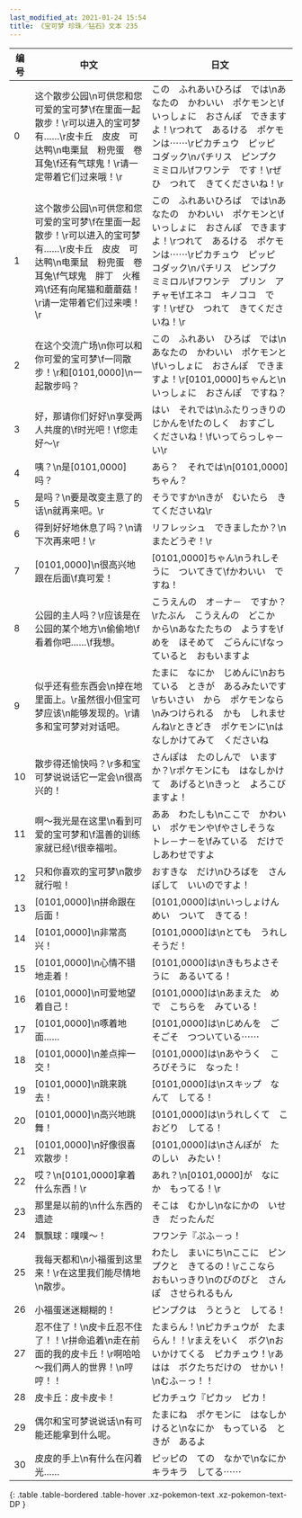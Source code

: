 ```yaml
---
last_modified_at: 2021-01-24 15:54
title: 《宝可梦 珍珠／钻石》文本 235
---
```

| 编号 | 中文 | 日文 |
| ---- | ---- | ---- |
| 0 | 这个散步公园\n可供您和您可爱的宝可梦\f在里面一起散步！\r可以进入的宝可梦有……\r皮卡丘　皮皮　可达鸭\n电栗鼠　粉兜蛋　卷耳兔\f还有气球鬼！\r请一定带着它们过来哦！\r | この　ふれあいひろば　では\nあなたの　かわいい　ポケモンと\fいっしょに　おさんぽ　できますよ！\rつれて　あるける　ポケモンは⋯⋯\rピカチュウ　ピッピ　コダック\nパチリス　ピンプク　ミミロル\fフワンテ　です！\rぜひ　つれて　きてくださいね！\r |
| 1 | 这个散步公园\n可供您和您可爱的宝可梦\f在里面一起散步！\r可以进入的宝可梦有……\r皮卡丘　皮皮　可达鸭\n电栗鼠　粉兜蛋　卷耳兔\f气球鬼　胖丁　火稚鸡\f还有向尾猫和蘑蘑菇！\r请一定带着它们过来噢！\r | この　ふれあいひろば　では\nあなたの　かわいい　ポケモンと\fいっしょに　おさんぽ　できますよ！\rつれて　あるける　ポケモンは⋯⋯\rピカチュウ　ピッピ　コダック\nパチリス　ピンプク　ミミロル\fフワンテ　プリン　アチャモ\fエネコ　キノココ　です！\rぜひ　つれて　きてくださいね！\r |
| 2 | 在这个交流广场\n你可以和你可爱的宝可梦\f一同散步！\r和[0101,0000]\n一起散步吗？ | この　ふれあい　ひろば　では\nあなたの　かわいい　ポケモンと\fいっしょに　おさんぽ　できますよ！\r[0101,0000]ちゃんと\nいっしょに　おさんぽ　ですね？ |
| 3 | 好，那请你们好好\n享受两人共度的\f时光吧！\f您走好～\r | はい　それでは\nふたりっきりの　じかんを\fたのしく　おすごし　くださいね！\fいってらっしゃ－い\r |
| 4 | 咦？\n是[0101,0000]吗？ | あら？　それでは\n[0101,0000]　ちゃん？ |
| 5 | 是吗？\n要是改变主意了的话\n就再来吧。\r | そうですか\nきが　むいたら　きてくださいね\r |
| 6 | 得到好好地休息了吗？\n请下次再来吧！\r | リフレッシュ　できましたか？\nまたどうぞ！\r |
| 7 | [0101,0000]\n很高兴地跟在后面\f真可爱！ | [0101,0000]ちゃん\nうれしそうに　ついてきて\fかわいい　ですね！ |
| 8 | 公园的主人吗？\r应该是在公园的某个地方\n偷偷地\f看着你吧……\f我想。 | こうえんの　オ－ナ－　ですか？\rたぶん　こうえんの　どこか　から\nあなたたちの　ようすを\fめを　ほそめて　ごらんに\fなっていると　おもいますよ |
| 9 | 似乎还有些东西会\n掉在地里面上。\r虽然很小但宝可梦应该\n能够发现的。\r请多和宝可梦对对话吧。 | たまに　なにか　じめんに\nおちている　ときが　あるみたいです\rちいさい　から　ポケモンなら\nみつけられる　かも　しれませんね\rときどき　ポケモンに\nはなしかけてみて　くださいね |
| 10 | 散步得还愉快吗？\r多和宝可梦说说话它一定会\n很高兴的！ | さんぽは　たのしんで　いますか？\rポケモンにも　はなしかけて　あげると\nきっと　よろこびますよ！ |
| 11 | 啊～我光是在这里\n看到可爱的宝可梦和\f温善的训练家就已经\f很幸福啦。 | ああ　わたしも\nここで　かわいい　ポケモンや\fやさしそうな　トレ－ナ－を\fみている　だけで　しあわせですよ |
| 12 | 只和你喜欢的宝可梦\n散步就行啦！ | おすきな　だけ\nひろばを　さんぽして　いいのですよ！ |
| 13 | [0101,0000]\n拼命跟在后面！ | [0101,0000]は\nいっしょけんめい　ついて　きてる！ |
| 14 | [0101,0000]\n非常高兴！ | [0101,0000]は\nとても　うれしそうだ！ |
| 15 | [0101,0000]\n心情不错地走着！ | [0101,0000]は\nきもちよさそうに　あるいてる！ |
| 16 | [0101,0000]\n可爱地望着自己！ | [0101,0000]は\nあまえた　めで　こちらを　みている！ |
| 17 | [0101,0000]\n啄着地面…… | [0101,0000]は\nじめんを　ごそごそ　つついている⋯⋯ |
| 18 | [0101,0000]\n差点摔一交！ | [0101,0000]は\nあやうく　ころびそうに　なった！ |
| 19 | [0101,0000]\n跳来跳去！ | [0101,0000]は\nスキップ　なんて　してる！ |
| 20 | [0101,0000]\n高兴地跳舞！ | [0101,0000]は\nうれしくて　こおどり　してる！ |
| 21 | [0101,0000]\n好像很喜欢散步！ | [0101,0000]は\nさんぽが　たのしい　みたい！ |
| 22 | 哎？\n[0101,0000]拿着什么东西！\r | あれ？\n[0101,0000]が　なにか　もってる！\r |
| 23 | 那里是以前的\n什么东西的遗迹 | そこは　むかし\nなにかの　いせき　だったんだ |
| 24 | 飘飘球：噗噗～！ | フワンテ『ぷふ－っ！ |
| 25 | 我每天都和\n小福蛋到这里来！\r在这里我们能尽情地\n散步。 | わたし　まいにち\nここに　ピンプクと　きてるの！\rここなら　おもいっきり\nのびのびと　さんぽ　させられるもん |
| 26 | 小福蛋迷迷糊糊的！ | ピンプクは　うとうと　してる！ |
| 27 | 忍不住了！\n皮卡丘忍不住了！！\r拼命追着\n走在前面的我的皮卡丘！\r啊哈哈～我们两人的世界！\n哼哼！！ | たまらん！\nピカチュウが　たまらん！！\rまえをいく　ボク\nおいかけてくる　ピカチュウ！\rあはは　ボクたちだけの　せかい！\nむふ－っ！！ |
| 28 | 皮卡丘：皮卡皮卡！ | ピカチュウ『ピカッ　ピカ！ |
| 29 | 偶尔和宝可梦说说话\n有可能还能拿到什么呢。 | たまにね　ポケモンに　はなしかけると\nなにか　もっている　ときが　あるよ |
| 30 | 皮皮的手上\n有什么在闪着光…… | ピッピの　ての　なかで\nなにか　キラキラ　してる⋯⋯ |
{: .table .table-bordered .table-hover .xz-pokemon-text .xz-pokemon-text-DP }